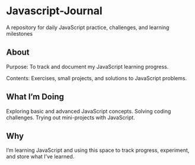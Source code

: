 # Javascript-Journal
A repository for daily JavaScript practice, challenges, and learning milestones

## About

Purpose: To track and document my JavaScript learning progress.

Contents: Exercises, small projects, and solutions to JavaScript problems.

## What I’m Doing

Exploring basic and advanced JavaScript concepts.
Solving coding challenges.
Trying out mini-projects with JavaScript.

## Why

I’m learning JavaScript and using this space to track progress, experiment, and store what I’ve learned.

